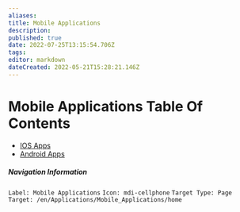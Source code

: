 ```yaml
---
aliases: 
title: Mobile Applications
description: 
published: true
date: 2022-07-25T13:15:54.706Z
tags: 
editor: markdown
dateCreated: 2022-05-21T15:28:21.146Z
---
```

# Mobile Applications Table Of Contents

- [IOS Apps]()
- [Android Apps]()





##### Navigation Information
`Label: Mobile Applications`
`Icon: mdi-cellphone`
`Target Type: Page`
`Target: /en/Applications/Mobile_Applications/home`